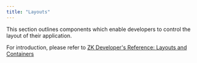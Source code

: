 ```yaml
---
title: "Layouts"
---
```




This section outlines components which enable developers to control the
layout of their application.

For introduction, please refer to [ZK Developer's Reference: Layouts and Containers]({{site.baseurl}}/zk_dev_ref/ui_patterns/layouts_and_containers)